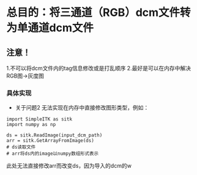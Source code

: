 
# 总目的：将三通道（RGB）dcm文件转为单通道dcm文件
## 注意！
1.不可以将dcm文件内的tag信息修改或是打乱顺序
2.最好是可以在内存中解决RGB图->灰度图

### 具体实现

 - 关于问题2
无法实现在内存中直接修改图形类型，例如：
```
import SimpleITK as sitk
import numpy as np

ds = sitk.ReadImage(input_dcm_path)
arr = sitk.GetArrayFromImage(ds)
# ds读取文件
# arr将ds内的image以numpy数组形式表示
```
此处无法直接修改arr而改变ds，因为导入的dcm的w
<!--stackedit_data:
eyJoaXN0b3J5IjpbLTgxMTM1ODYxOSwtMTU0ODM4NzI2LDIwND
AyOTc2MjJdfQ==
-->